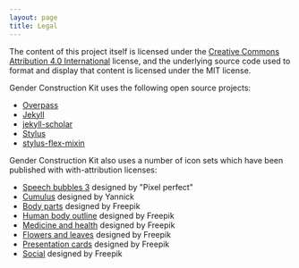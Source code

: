 ```yaml
---
layout: page
title: Legal
---
```


The content of this project itself is licensed under the [Creative Commons Attribution 4.0 International](https://creativecommons.org/licenses/by/4.0/) license, and the underlying source code used to format and display that content is licensed under the MIT license.

Gender Construction Kit uses the following open source projects:

- [Overpass](https://github.com/RedHatBrand/Overpass)
- [Jekyll](https://github.com/jekyll/jekyll)
- [jekyll-scholar](https://github.com/inukshuk/jekyll-scholar)
- [Stylus](https://github.com/stylus/stylus)
- [stylus-flex-mixin](https://github.com/differui/stylus-flex-mixin)

Gender Construction Kit also uses a number of icon sets which have been published with with-attribution licenses:

- [Speech bubbles 3](http://www.flaticon.com/packs/speech-bubbles-3) designed by "Pixel perfect"
- [Cumulus](http://www.flaticon.com/packs/cumulus) designed by Yannick
- [Body parts](http://www.flaticon.com/packs/body-parts) designed by Freepik
- [Human body outline](http://www.flaticon.com/packs/human-body-outline) designed by Freepik
- [Medicine and health](http://www.flaticon.com/packs/medicine-and-health) designed by Freepik
- [Flowers and leaves](http://www.flaticon.com/packs/flowers-and-leaves) designed by Freepik
- [Presentation cards](http://www.flaticon.com/packs/presentation-cards) designed by Freepik
- [Social](http://www.flaticon.com/categories/social) designed by Freepik
